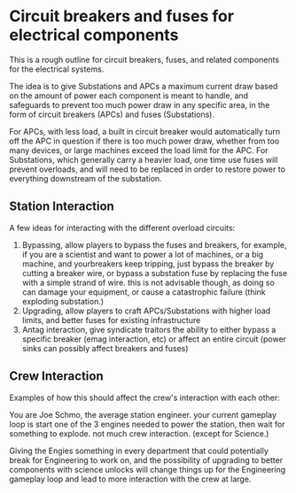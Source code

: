# Circuit breakers and fuses for electrical components

This is a rough outline for circuit breakers, fuses, and related components for the electrical systems.

The idea is to give Substations and APCs a maximum current draw based on the amount of power each component is meant to handle, and safeguards to prevent too much power draw in any specific area, in the form of circuit breakers (APCs) and fuses (Substations).

For APCs, with less load, a built in circuit breaker would automatically turn off the APC in question if there is too much power draw, whether from too many devices, or large machines exceed the load limit for the APC. 
For Substations, which generally carry a heavier load, one time use fuses will prevent overloads, and will need to be replaced in order to restore power to everything downstream of the substation.
## Station Interaction

A few ideas for interacting with the different overload circuits:

1. Bypassing, allow players to bypass the fuses and breakers, for example, if you are a scientist and want to power a lot of machines, or a big machine, and yourbreakers keep tripping, just bypass the breaker by cutting a breaker wire, or bypass a substation fuse by replacing the fuse with a simple strand of wire. this is not advisable though, as doing so can damage your equipment, or cause a catastrophic failure (think exploding substation.)
2. Upgrading, allow players to craft APCs/Substations with higher load limits, and better fuses for existing infrastructure
3. Antag interaction, give syndicate traitors the ability to either bypass a specific breaker (emag interaction, etc) or affect an entire circuit (power sinks can possibly affect breakers and fuses)


## Crew Interaction

Examples of how this should affect the crew's interaction with each other:

You are Joe Schmo, the average station engineer. your current gameplay loop is start one of the 3 engines needed to power the station, then wait for something to explode. not much crew interaction. (except for Science.)

Giving the Engies something in every department that could potentially break for Engineering to work on, and the possibility of upgrading to better components with science unlocks will change things up for the Engineering gameplay loop and lead to more interaction with the crew at large.

